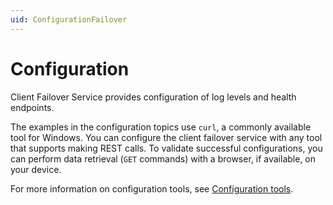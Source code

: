```yaml
---
uid: ConfigurationFailover
---
```


# Configuration

Client Failover Service provides configuration of log levels and health endpoints.

The examples in the configuration topics use `curl`, a commonly available tool for Windows. You can configure the client failover service with any tool that supports making REST calls. To validate successful configurations, you can perform data retrieval (`GET` commands) with a browser, if available, on your device.

For more information on configuration tools, see [Configuration tools](xref:ConfigurationTools).
